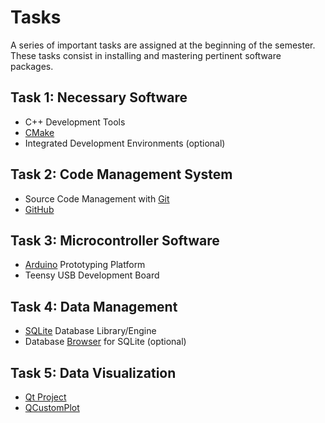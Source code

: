 Tasks
=====
A series of important tasks are assigned at the beginning of the semester.
These tasks consist in installing and mastering pertinent software packages.


Task 1: Necessary Software
--------------------------
*  C++ Development Tools
*  [CMake](http://www.cmake.org/)
*  Integrated Development Environments (optional)

Task 2: Code Management System
------------------------------ 
*  Source Code Management with [Git](http://git-scm.com/)
*  [GitHub](https://github.com/)

Task 3: Microcontroller Software
--------------------------------
*  [Arduino](http://www.arduino.cc/) Prototyping Platform
*  Teensy USB Development Board

Task 4: Data Management
-----------------------
*  [SQLite](http://www.sqlite.org/) Database Library/Engine
*  Database [Browser](http://sqlitebrowser.org/) for SQLite (optional)

Task 5: Data Visualization
--------------------------------
*  [Qt Project](http://qt-project.org/)
*  [QCustomPlot](http://www.qcustomplot.com/)
